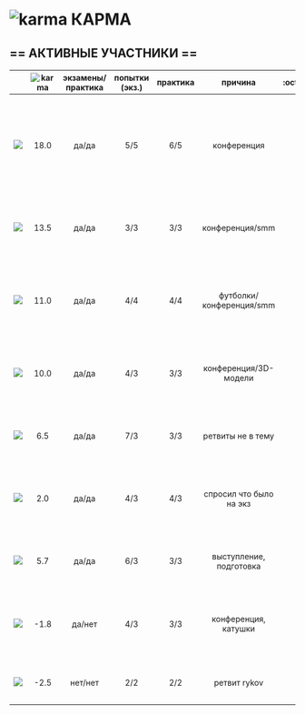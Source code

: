 # ![karma](https://github.com/soda-io/Hacks-and-Tips/blob/master/img/Karma/Karma_V3.png?raw=10) КАРМА



  
## == АКТИВНЫЕ УЧАСТНИКИ ==
  
|                                                                                                    |     ![karma](https://github.com/soda-io/Hacks-and-Tips/blob/master/img/Karma/Karma_V3.png?raw=10)    | экзамены/практика |  попытки (экз.) | практика |     причина   |   :octocat:    |
|----------------------------------------------------------------------------------------------------|:-------------:|:-----------------:|:---------------:|:--------:|:--------:|--------------:|
| [![](https://avatars1.githubusercontent.com/u/4226210?s=40)](https://github.com/SherozKarimov)     |   18.0      |        да/да      |       5/5       |   6/5    |  конференция   |![photo](/img/bages/png/32x32/bw/Foursquarebw.png) ![photo](/img/bages/png/32x32/bw/Githubbw.png) ![photo](/img/bages/png/32x32/bw/Mediumbw.png) ![photo](/img/bages/png/32x32/bw/Terminalbw.png) ![photo](/img/bages/png/32x32/bw/Twitterbw.png)    |
| [![](https://avatars0.githubusercontent.com/u/3833771?s=40)](https://github.com/PavelShalaginov)   |   13.5        |        да/да      |       3/3       |   3/3    |  конференция/smm      |![photo](/img/bages/png/32x32/bw/Githubbw.png) ![photo](/img/bages/png/32x32/bw/Terminalbw.png) ![photo](/img/bages/png/32x32/bw/Twitterbw.png)        |
| [![](https://avatars2.githubusercontent.com/u/3838734?s=40)](https://github.com/MaximLoguncov)     |   11.0        |        да/да      |       4/4       |   4/4    | футболки/конференция/smm      |![photo](/img/bages/png/32x32/bw/Terminalbw.png) ![photo](/img/bages/png/32x32/bw/Twitterbw.png) ![photo](/img/bages/png/32x32/bw/Foursquarebw.png) ![photo](/img/bages/png/32x32/bw/Githubbw.png)        |
| [![](https://avatars2.githubusercontent.com/u/6639503?s=40)](https://github.com/leonidprokopovich) |   10.0       |        да/да      |       4/3       |   3/3    | конференция/3D-модели  | ![photo](/img/bages/png/32x32/bw/Githubbw.png) ![photo](/img/bages/png/32x32/bw/Terminalbw.png) ![photo](/img/bages/png/32x32/bw/Twitterbw.png)       |
| [![](https://avatars2.githubusercontent.com/u/5991448?s=40)](https://github.com/DmitryShiukaev)    |   6.5       |        да/да      |       7/3       |   3/3    | ретвиты не в тему |  ![photo](/img/bages/png/32x32/bw/Githubbw.png) ![photo](/img/bages/png/32x32/bw/Terminalbw.png) ![photo](/img/bages/png/32x32/bw/Twitterbw.png)       |
| [![](https://avatars1.githubusercontent.com/u/6498865?s=40)](https://github.com/MishaRubnicov)     |   2.0       |        да/да      |       4/3       |   4/3    |  спросил что было на экз     |   ![photo](/img/bages/png/32x32/bw/Githubbw.png) ![photo](/img/bages/png/32x32/bw/Terminalbw.png) ![photo](/img/bages/png/32x32/bw/Twitterbw.png)     |
| [![](https://avatars3.githubusercontent.com/u/4639509?s=40)](https://github.com/ArtemKvadzba)      |   5.7        |        да/да      |       6/3       |   3/3    |   выступление, подготовка    | ![photo](/img/bages/png/32x32/bw/Githubbw.png) ![photo](/img/bages/png/32x32/bw/Terminalbw.png) ![photo](/img/bages/png/32x32/bw/Twitterbw.png)  |
| [![](https://avatars1.githubusercontent.com/u/6061182?s=40)](https://github.com/GeorgeOvchinnikov) |  -1.8        |        да/нет     |       4/3       |   3/3    |   конференция, катушки   |  ![photo](/img/bages/png/32x32/bw/Githubbw.png) ![photo](/img/bages/png/32x32/bw/Terminalbw.png) ![photo](/img/bages/png/32x32/bw/Twitterbw.png)   |
|                   |                 |          |               |       |
|                                                                                                    |               |                   |                 |          |               |       |
| [![](https://avatars2.githubusercontent.com/u/6450286?s=40)](https://github.com/NikitaGolub)       |  -2.5         |        нет/нет    |       2/2       |   2/2    |  ретвит  rykov | ![photo](/img/bages/png/32x32/bw/Foursquarebw.png) ![photo](/img/bages/png/32x32/bw/Twitterbw.png)  |


  
  
